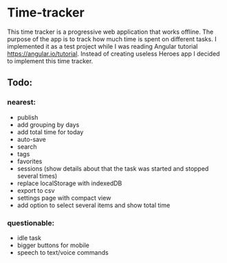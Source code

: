 # Time-tracker

This time tracker is a progressive web application that works offline. The purpose of the app is to track how much time is spent on different tasks.
I implemented it as a test project while I was reading Angular tutorial https://angular.io/tutorial. 
Instead of creating useless Heroes app I decided to implement this time tracker.

## Todo:

### nearest:
- publish
- add grouping by days
- add total time for today
- auto-save
- search
- tags
- favorites
- sessions (show details about that the task was started and stopped several times)
- replace localStorage with indexedDB
- export to csv
- settings page with compact view
- add option to select several items and show total time

### questionable:
- idle task
- bigger buttons for mobile
- speech to text/voice commands

